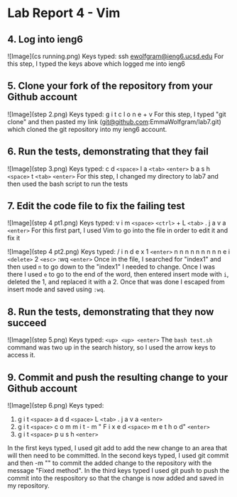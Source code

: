 # Lab Report 4 - Vim

## 4. Log into ieng6
![Image](cs running.png)
Keys typed: ssh <space> ewolfgram@ieng6.ucsd.edu
For this step, I typed the keys above which logged me into ieng6

## 5. Clone your fork of the repository from your Github account
![Image](step 2.png)
Keys typed: g i t <space> c l o n e <ctrl> + v
For this step, I typed "git clone" and then pasted my link (git@github.com:EmmaWolfgram/lab7.git) which cloned the git repository into my ieng6 account.

## 6. Run the tests, demonstrating that they fail
![Image](step 3.png)
Keys typed: c d `<space>` l a `<tab>` `<enter>` b a s h `<space>` t `<tab>` `<enter>`
For this step, I changed my directory to lab7 and then used the bash script to run the tests

## 7. Edit the code file to fix the failing test
![Image](step 4 pt1.png)
Keys typed: v i m `<space>` `<ctrl>` + L `<tab>` . j a v a `<enter>`
For this first part, I used Vim to go into the file in order to edit it and fix it

![Image](step 4 pt2.png)
Keys typed: / i n d e x 1 `<enter>` n n n n n n n n n e i `<delete>` 2 `<esc>` :wq `<enter>`
Once in the file, I searched for "index1" and then used `n` to go down to the "index1" I needed to change. Once I was there I used `e` to go to the end of the word, then entered insert mode with `i`, deleted the 1, and replaced it with a 2. Once that was done I escaped from insert mode and saved using `:wq`. 

## 8. Run the tests, demonstrating that they now succeed
![Image](step 5.png)
Keys typed: `<up> <up> <enter>`
The `bash test.sh` command was two up in the search history, so I used the arrow keys to access it.

## 9. Commit and push the resulting change to your Github account
![Image](step 6.png)
Keys typed:
  1. g i t `<space>` a d d `<space>` L `<tab>` . j a v a `<enter>`
  2. g i t `<space>` c o m m i t - m " F i x e d `<space>` m e t h o d" `<enter>`
  3. g i t `<space>` p u s h `<enter>`

In the first keys typed, I used git add to add the new change to an area that will then need to be committed. In the second keys typed, I used git commit and then -m "" to commit the added change to the repository with the message "Fixed method". In the third keys typed I used git push to push the commit into the respository so that the change is now added and saved in my repository. 

